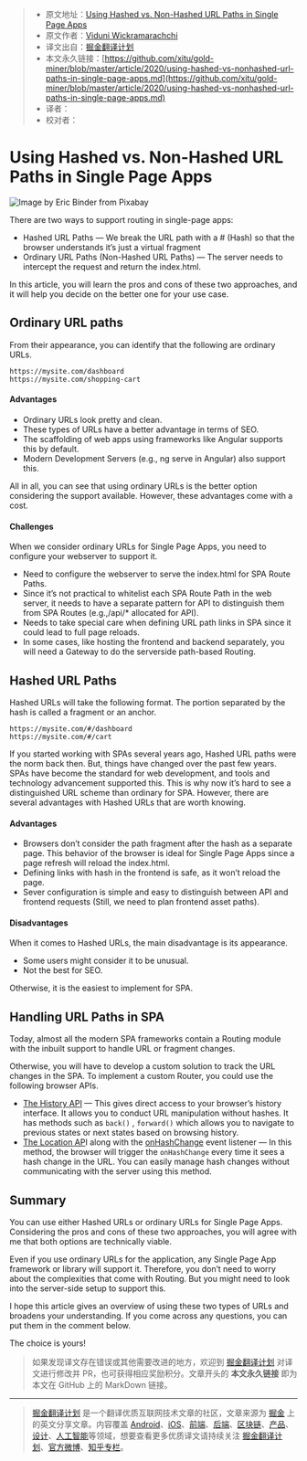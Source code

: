 > * 原文地址：[Using Hashed vs. Non-Hashed URL Paths in Single Page Apps](https://blog.bitsrc.io/using-hashed-vs-nonhashed-url-paths-in-single-page-apps-a66234cefc96)
> * 原文作者：[Viduni Wickramarachchi](https://medium.com/@viduniwickramarachchi)
> * 译文出自：[掘金翻译计划](https://github.com/xitu/gold-miner)
> * 本文永久链接：[https://github.com/xitu/gold-miner/blob/master/article/2020/using-hashed-vs-nonhashed-url-paths-in-single-page-apps.md](https://github.com/xitu/gold-miner/blob/master/article/2020/using-hashed-vs-nonhashed-url-paths-in-single-page-apps.md)
> * 译者：
> * 校对者：

# Using Hashed vs. Non-Hashed URL Paths in Single Page Apps

![Image by [Eric Binder](https://pixabay.com/users/Yivra-1836258/?utm_source=link-attribution&utm_medium=referral&utm_campaign=image&utm_content=2998837) from [Pixabay](https://pixabay.com/?utm_source=link-attribution&utm_medium=referral&utm_campaign=image&utm_content=2998837)](https://cdn-images-1.medium.com/max/3840/1*jAhsrJZmP8gM3gwZmSrliQ.jpeg)

There are two ways to support routing in single-page apps:

* Hashed URL Paths — We break the URL path with a # (Hash) so that the browser understands it’s just a virtual fragment
* Ordinary URL Paths (Non-Hashed URL Paths) — The server needs to intercept the request and return the index.html.

In this article, you will learn the pros and cons of these two approaches, and it will help you decide on the better one for your use case.

## Ordinary URL paths

From their appearance, you can identify that the following are ordinary URLs.

```
https://mysite.com/dashboard
https://mysite.com/shopping-cart
```

#### Advantages

* Ordinary URLs look pretty and clean.
* These types of URLs have a better advantage in terms of SEO.
* The scaffolding of web apps using frameworks like Angular supports this by default.
* Modern Development Servers (e.g., ng serve in Angular) also support this.

All in all, you can see that using ordinary URLs is the better option considering the support available. However, these advantages come with a cost.

#### Challenges

When we consider ordinary URLs for Single Page Apps, you need to configure your webserver to support it.

* Need to configure the webserver to serve the index.html for SPA Route Paths.
* Since it’s not practical to whitelist each SPA Route Path in the web server, it needs to have a separate pattern for API to distinguish them from SPA Routes (e.g.,/api/* allocated for API).
* Needs to take special care when defining URL path links in SPA since it could lead to full page reloads.
* In some cases, like hosting the frontend and backend separately, you will need a Gateway to do the serverside path-based Routing.

## Hashed URL Paths

Hashed URLs will take the following format. The portion separated by the hash is called a fragment or an anchor.

```
https://mysite.com/#/dashboard
https://mysite.com/#/cart
```

If you started working with SPAs several years ago, Hashed URL paths were the norm back then. But, things have changed over the past few years. SPAs have become the standard for web development, and tools and technology advancement supported this. This is why now it’s hard to see a distinguished URL scheme than ordinary for SPA. However, there are several advantages with Hashed URLs that are worth knowing.

#### Advantages

* Browsers don’t consider the path fragment after the hash as a separate page. This behavior of the browser is ideal for Single Page Apps since a page refresh will reload the index.html.
* Defining links with hash in the frontend is safe, as it won’t reload the page.
* Sever configuration is simple and easy to distinguish between API and frontend requests (Still, we need to plan frontend asset paths).

#### Disadvantages

When it comes to Hashed URLs, the main disadvantage is its appearance.

* Some users might consider it to be unusual.
* Not the best for SEO.

Otherwise, it is the easiest to implement for SPA.

## Handling URL Paths in SPA

Today, almost all the modern SPA frameworks contain a Routing module with the inbuilt support to handle URL or fragment changes.

Otherwise, you will have to develop a custom solution to track the URL changes in the SPA. To implement a custom Router, you could use the following browser APIs.

* [The History API](https://developer.mozilla.org/en-US/docs/Web/API/History) — This gives direct access to your browser’s history interface. It allows you to conduct URL manipulation without hashes. It has methods such as `back()` , `forward()` which allows you to navigate to previous states or next states based on browsing history.
* [The Location AP](https://developer.mozilla.org/en-US/docs/Web/API/Location)I along with the [onHashChange](https://developer.mozilla.org/en-US/docs/Web/API/WindowEventHandlers/onhashchange) event listener — In this method, the browser will trigger the `onHashChange` every time it sees a hash change in the URL. You can easily manage hash changes without communicating with the server using this method.

## Summary

You can use either Hashed URLs or ordinary URLs for Single Page Apps. Considering the pros and cons of these two approaches, you will agree with me that both options are technically viable.

Even if you use ordinary URLs for the application, any Single Page App framework or library will support it. Therefore, you don’t need to worry about the complexities that come with Routing. But you might need to look into the server-side setup to support this.

I hope this article gives an overview of using these two types of URLs and broadens your understanding. If you come across any questions, you can put them in the comment below.

The choice is yours!

> 如果发现译文存在错误或其他需要改进的地方，欢迎到 [掘金翻译计划](https://github.com/xitu/gold-miner) 对译文进行修改并 PR，也可获得相应奖励积分。文章开头的 **本文永久链接** 即为本文在 GitHub 上的 MarkDown 链接。

---

> [掘金翻译计划](https://github.com/xitu/gold-miner) 是一个翻译优质互联网技术文章的社区，文章来源为 [掘金](https://juejin.im) 上的英文分享文章。内容覆盖 [Android](https://github.com/xitu/gold-miner#android)、[iOS](https://github.com/xitu/gold-miner#ios)、[前端](https://github.com/xitu/gold-miner#前端)、[后端](https://github.com/xitu/gold-miner#后端)、[区块链](https://github.com/xitu/gold-miner#区块链)、[产品](https://github.com/xitu/gold-miner#产品)、[设计](https://github.com/xitu/gold-miner#设计)、[人工智能](https://github.com/xitu/gold-miner#人工智能)等领域，想要查看更多优质译文请持续关注 [掘金翻译计划](https://github.com/xitu/gold-miner)、[官方微博](http://weibo.com/juejinfanyi)、[知乎专栏](https://zhuanlan.zhihu.com/juejinfanyi)。
